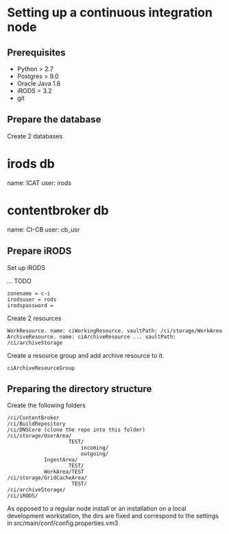 # Setting up a continuous integration node

## Prerequisites

* Python > 2.7
* Postgres > 9.0
* Oracle Java 1.6
* iRODS = 3.2
* git

## Prepare the database

Create 2 databases

# irods db

name: ICAT
user: irods

# contentbroker db

name: CI-CB
user: cb_usr

## Prepare iRODS

Set up iRODS

... TODO

    zonename = c-i
    irodsuser = rods
    irodspassword = 

Create 2 resources 

    WorkResource. name: ciWorkingResource. vaultPath: /ci/storage/WorkArea
    ArchiveResource. name: ciArchiveResource ... vaultPath: /ci/archiveStorage

Create a resource group and add archive resource to it.

    ciArchiveResourceGroup 

## Preparing the directory structure

Create the following folders

    /ci/ContentBroker
    /ci/BuildRepository
    /ci/DNSCore (clone the repo into this folder)
    /ci/storage/UserArea/
                        TEST/
                            incoming/
                            outgoing/
                IngestArea/
                        TEST/
                WorkArea/TEST
    /ci/storage/GridCacheArea/
                         TEST/
    /ci/archiveStorage/
    /ci/iRODS/
                         
As opposed to a regular node install or an installation on a local development workstation,
the dirs are fixed and correspond to the settings in src/main/conf/config.properties.vm3






